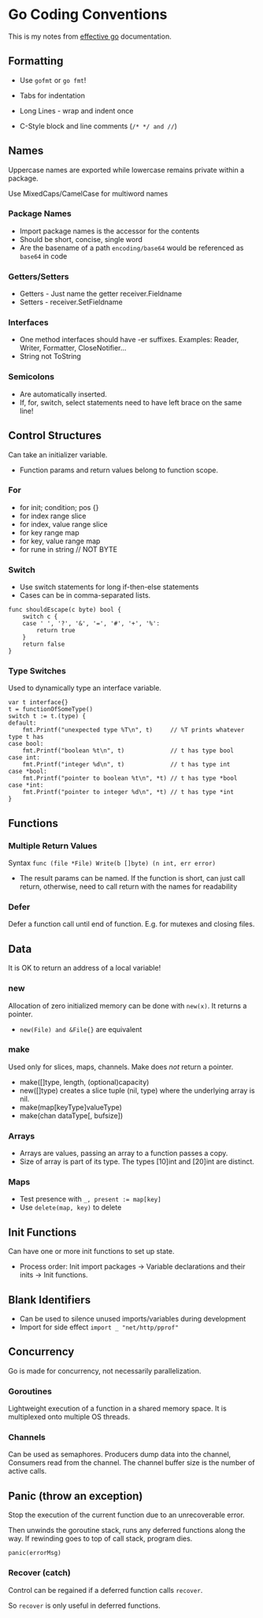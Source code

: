 # Go Coding Conventions

This is my notes from [effective go](https://go.dev/doc/effective_go) documentation.


## Formatting
- Use `gofmt` or `go fmt`!

- Tabs for indentation
- Long Lines - wrap and indent once
- C-Style block and line comments (`/* */ and //`)

## Names
Uppercase names are exported while lowercase remains private within a package.

Use MixedCaps/CamelCase for multiword names

### Package Names
- Import package names is the accessor for the contents
- Should be short, concise, single word
- Are the basename of a path `encoding/base64` would be referenced as `base64` in code

### Getters/Setters
- Getters - Just name the getter receiver.Fieldname 
- Setters - receiver.SetFieldname

### Interfaces
- One method interfaces should have -er suffixes. Examples: Reader, Writer, Formatter, CloseNotifier...
- String not ToString

### Semicolons
- Are automatically inserted.
- If, for, switch, select statements need to have left brace on the same line!

## Control Structures
Can take an initializer variable.

- Function params and return values belong to function scope.

### For
- for init; condition; pos {}
- for index range slice
- for index, value range slice
- for key range map
- for key, value range map
- for rune in string  // NOT BYTE

### Switch
- Use switch statements for long if-then-else statements
- Cases can be in comma-separated lists. 
```
func shouldEscape(c byte) bool {
    switch c {
    case ' ', '?', '&', '=', '#', '+', '%':
        return true
    }
    return false
}
```
### Type Switches
Used to dynamically type an interface variable.
```
var t interface{}
t = functionOfSomeType()
switch t := t.(type) {
default:
    fmt.Printf("unexpected type %T\n", t)     // %T prints whatever type t has
case bool:
    fmt.Printf("boolean %t\n", t)             // t has type bool
case int:
    fmt.Printf("integer %d\n", t)             // t has type int
case *bool:
    fmt.Printf("pointer to boolean %t\n", *t) // t has type *bool
case *int:
    fmt.Printf("pointer to integer %d\n", *t) // t has type *int
}
```

## Functions

### Multiple Return Values
Syntax `func (file *File) Write(b []byte) (n int, err error)`

- The result params can be named. If the function is short, can just call return, otherwise, need to call return with the names for readability

### Defer
Defer a function call until end of function. E.g. for mutexes and closing files.


## Data
It is OK to return an address of a local variable!

### new
Allocation of zero initialized memory can be done with `new(x)`. It returns a pointer.

- `new(File) and &File{}` are equivalent

### make
Used only for slices, maps, channels.
Make does *not* return a pointer.
- make([]type, length, (optional)capacity)
- new([]type) creates a slice tuple (nil, type) where the underlying array is nil.
- make(map[keyType]valueType)
- make(chan dataType[, bufsize])

### Arrays
- Arrays are values, passing an array to a function passes a copy.
- Size of array is part of its type. The types [10]int and [20]int are distinct.

### Maps
- Test presence with `_, present := map[key]`
- Use `delete(map, key)` to delete

## Init Functions
Can have one or more init functions to set up state.
- Process order: Init import packages -> Variable declarations and their inits -> Init functions.

## Blank Identifiers
- Can be used to silence unused imports/variables during development
- Import for side effect `import _ "net/http/pprof"`

## Concurrency
Go is made for concurrency, not necessarily parallelization.

### Goroutines
Lightweight execution of a function in a shared memory space. 
It is multiplexed onto multiple OS threads.

### Channels
Can be used as semaphores. Producers dump data into the channel, Consumers read from the channel. The channel buffer size is the number of active calls.

## Panic (throw an exception)
Stop the execution of the current function due to an unrecoverable error.

Then unwinds the goroutine stack, runs any deferred functions along the way. If rewinding goes to top of call stack, program dies.

`panic(errorMsg)`

### Recover (catch)
Control can be regained if a deferred function calls `recover`.

So `recover` is only useful in deferred functions.
